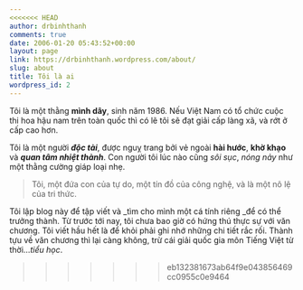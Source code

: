 ```yaml
---
<<<<<<< HEAD
author: drbinhthanh
comments: true
date: 2006-01-20 05:43:52+00:00
layout: page
link: https://drbinhthanh.wordpress.com/about/
slug: about
title: Tôi là ai
wordpress_id: 2
---
```


Tôi là một thằng **mình dây**, sinh năm 1986. Nếu Việt Nam có tổ chức cuộc thi hoa hậu nam trên toàn quốc thì có lẽ tôi sẽ đạt giải cấp làng xã, và rớt ở cấp cao hơn.

Tôi là một người _**độc tài**_, được nguỵ trang bởi vẻ ngoài **hài hước**, **khờ khạo** và **_quan tâm nhiệt thành_**. Con người tôi lúc nào cũng _sôi sục_, _nóng nảy_ như một thằng cường giáp loại nhẹ.


<blockquote>Tôi, một đứa con của tự do, một tín đồ của công nghệ, và là một nô lệ của tri thức.</blockquote>


Tôi lập blog này để tập viết và _tìm cho mình một cá tính riêng _để có thể trưởng thành. Từ trước tới nay, tôi chưa bao giờ có hứng thú thực sự với văn chương. Tôi viết hầu hết là để khỏi phải ghi nhớ những chi tiết rắc rối. Thành tựu về văn chương thì lại càng không, trừ cái giải quốc gia môn Tiếng Việt từ thời…_tiểu học_.
>>>>>>> eb132381673ab64f9e043856469cc0955c0e9464
